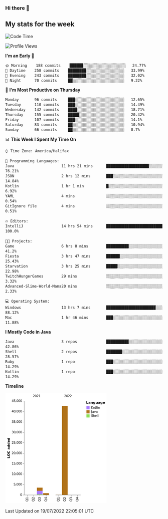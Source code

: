 ### Hi there 👋

## My stats for the week
<!--START_SECTION:waka-->
![Code Time](http://img.shields.io/badge/Code%20Time-321%20hrs%2054%20mins-blue)

![Profile Views](http://img.shields.io/badge/Profile%20Views-0-blue)

**I'm an Early 🐤** 

```text
🌞 Morning    188 commits    ██████░░░░░░░░░░░░░░░░░░░   24.77% 
🌆 Daytime    258 commits    ████████░░░░░░░░░░░░░░░░░   33.99% 
🌃 Evening    243 commits    ████████░░░░░░░░░░░░░░░░░   32.02% 
🌙 Night      70 commits     ██░░░░░░░░░░░░░░░░░░░░░░░   9.22%

```
📅 **I'm Most Productive on Thursday** 

```text
Monday       96 commits     ███░░░░░░░░░░░░░░░░░░░░░░   12.65% 
Tuesday      110 commits    ███░░░░░░░░░░░░░░░░░░░░░░   14.49% 
Wednesday    142 commits    ████░░░░░░░░░░░░░░░░░░░░░   18.71% 
Thursday     155 commits    █████░░░░░░░░░░░░░░░░░░░░   20.42% 
Friday       107 commits    ███░░░░░░░░░░░░░░░░░░░░░░   14.1% 
Saturday     83 commits     ██░░░░░░░░░░░░░░░░░░░░░░░   10.94% 
Sunday       66 commits     ██░░░░░░░░░░░░░░░░░░░░░░░   8.7%

```


📊 **This Week I Spent My Time On** 

```text
⌚︎ Time Zone: America/Halifax

💬 Programming Languages: 
Java                     11 hrs 21 mins      ███████████████████░░░░░░   76.21% 
JSON                     2 hrs 12 mins       ███░░░░░░░░░░░░░░░░░░░░░░   14.84% 
Kotlin                   1 hr 1 min          █░░░░░░░░░░░░░░░░░░░░░░░░   6.92% 
YAML                     4 mins              ░░░░░░░░░░░░░░░░░░░░░░░░░   0.54% 
GitIgnore file           4 mins              ░░░░░░░░░░░░░░░░░░░░░░░░░   0.51%

🔥 Editors: 
IntelliJ                 14 hrs 54 mins      █████████████████████████   100.0%

🐱‍💻 Projects: 
Game                     6 hrs 8 mins        ██████████░░░░░░░░░░░░░░░   41.2% 
Fiesta                   3 hrs 47 mins       ██████░░░░░░░░░░░░░░░░░░░   25.43% 
Starvation               3 hrs 25 mins       █████░░░░░░░░░░░░░░░░░░░░   22.98% 
TwitchHungerGames        29 mins             ░░░░░░░░░░░░░░░░░░░░░░░░░   3.32% 
Advanced-Slime-World-Mana20 mins             ░░░░░░░░░░░░░░░░░░░░░░░░░   2.33%

💻 Operating System: 
Windows                  13 hrs 7 mins       ██████████████████████░░░   88.12% 
Mac                      1 hr 46 mins        ███░░░░░░░░░░░░░░░░░░░░░░   11.88%

```

**I Mostly Code in Java** 

```text
Java                     3 repos             ██████████░░░░░░░░░░░░░░░   42.86% 
Shell                    2 repos             ███████░░░░░░░░░░░░░░░░░░   28.57% 
Ruby                     1 repo              ███░░░░░░░░░░░░░░░░░░░░░░   14.29% 
Kotlin                   1 repo              ███░░░░░░░░░░░░░░░░░░░░░░   14.29%

```


**Timeline**

![Chart not found](https://raw.githubusercontent.com/lyndseyy/lyndseyy/main/charts/bar_graph.png) 


 Last Updated on 19/07/2022 22:05:01 UTC
<!--END_SECTION:waka-->